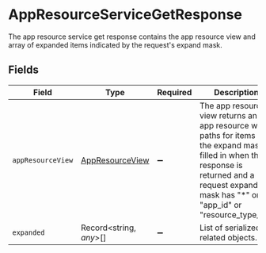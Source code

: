 # AppResourceServiceGetResponse

 The app resource service get response contains the app resource view and array of expanded items indicated by the request's expand mask.



## Fields

| Field                                                                                                                                                                                                 | Type                                                                                                                                                                                                  | Required                                                                                                                                                                                              | Description                                                                                                                                                                                           |
| ----------------------------------------------------------------------------------------------------------------------------------------------------------------------------------------------------- | ----------------------------------------------------------------------------------------------------------------------------------------------------------------------------------------------------- | ----------------------------------------------------------------------------------------------------------------------------------------------------------------------------------------------------- | ----------------------------------------------------------------------------------------------------------------------------------------------------------------------------------------------------- |
| `appResourceView`                                                                                                                                                                                     | [AppResourceView](../../models/shared/appresourceview.md)                                                                                                                                             | :heavy_minus_sign:                                                                                                                                                                                    |  The app resource view returns an app resource with paths for items in the expand mask filled in when this response is returned and a request expand mask has "*" or "app_id" or "resource_type_id".<br/> |
| `expanded`                                                                                                                                                                                            | Record<string, *any*>[]                                                                                                                                                                               | :heavy_minus_sign:                                                                                                                                                                                    |  List of serialized related objects.<br/>                                                                                                                                                             |
